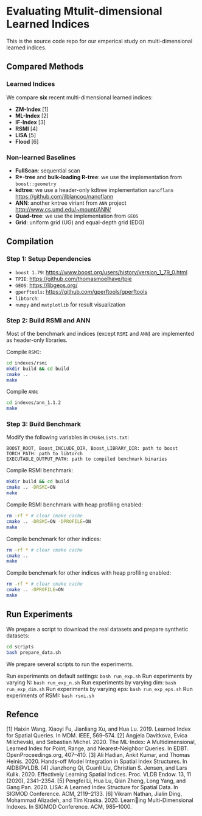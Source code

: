# Evaluating Mtulit-dimensional Learned Indices
This is the source code repo for our emperical study on multi-dimensional learned indices.


## Compared Methods
### Learned Indices
We compare **six** recent multi-dimensional learned indices:
- **ZM-Index** [1]
- **ML-Index** [2] 
- **IF-Index** [3] 
- **RSMI** [4]  
- **LISA** [5] 
- **Flood** [6]

### Non-learned Baselines
- **FullScan**: sequential scan
- **R\*-tree** and **bulk-loading R-tree**: we use the implementation from `boost::geometry`
- **kdtree**: we use a header-only kdtree implementation `nanoflann`  https://github.com/jlblancoc/nanoflann
- **ANN**: another kntree viriant from `ANN` project http://www.cs.umd.edu/~mount/ANN/
- **Quad-tree**: we use the implementation from `GEOS`
- **Grid**: uniform grid (UG) and equal-depth grid (EDG)

## Compilation
### Step 1: Setup Dependencies
- `boost 1.79`: https://www.boost.org/users/history/version_1_79_0.html
- `TPIE`: https://github.com/thomasmoelhave/tpie
- `GEOS`: https://libgeos.org/
- `gperftools`: https://github.com/gperftools/gperftools
- `libtorch`: 
- `numpy` and `matplotlib` for result visualization

### Step 2: Build RSMI and ANN
Most of the benchmark and indices (except `RSMI` and `ANN`) are implemented as header-only libraries. 

Compile `RSMI`:
```sh
cd indexes/rsmi
mkdir build && cd build
cmake ..
make
```

Compile `ANN`:
```sh
cd indexes/ann_1.1.2
make
```

### Step 3: Build Benchmark
Modify the following variables in `CMakeLists.txt`:
```
BOOST_ROOT, Boost_INCLUDE_DIR, Boost_LIBRARY_DIR: path to boost
TORCH_PATH: path to libtorch
EXECUTABLE_OUTPUT_PATH: path to compiled benchmark binaries
```

Compile RSMI benchmark:
```sh
mkdir build && cd build
cmake .. -DRSMI=ON
make
```

Compile RSMI benchmark with heap profiling enabled:
```sh
rm -rf * # clear cmake cache
cmake .. -DRSMI=ON -DPROFILE=ON
make
```

Compile benchmark for other indices:
```sh
rm -rf * # clear cmake cache
cmake ..
make
```

Compile benchmark for other indices with heap profiling enabled:
```sh
rm -rf * # clear cmake cache
cmake .. -DPROFILE=ON
make
```

## Run Experiments
We prepare a script to download the real datasets and prepare synthetic datasets:
```sh
cd scripts
bash prepare_data.sh
```

We prepare several scripts to run the experiments.

Run experiments on default settings: `bash run_exp.sh`
Run experiments by varying N: `bash run_exp_n.sh`
Run experiments by varying dim: `bash run_exp_dim.sh`
Run experiments by varying eps: `bash run_exp_eps.sh`
Run experiments of RSMI: `bash rsmi.sh`

## Refence
[1] Haixin Wang, Xiaoyi Fu, Jianliang Xu, and Hua Lu. 2019. Learned Index for Spatial Queries. In MDM. IEEE, 569–574.
[2] Angjela Davitkova, Evica Milchevski, and Sebastian Michel. 2020. The ML-Index: A Multidimensional, Learned Index for Point, Range, and Nearest-Neighbor Queries. In EDBT. OpenProceedings.org, 407–410.
[3] Ali Hadian, Ankit Kumar, and Thomas Heinis. 2020. Hands-off Model Integration in Spatial Index Structures. In AIDB@VLDB.
[4] Jianzhong Qi, Guanli Liu, Christian S. Jensen, and Lars Kulik. 2020. Effectively Learning Spatial Indices. Proc. VLDB Endow. 13, 11 (2020), 2341–2354.
[5] Pengfei Li, Hua Lu, Qian Zheng, Long Yang, and Gang Pan. 2020. LISA: A Learned Index Structure for Spatial Data. In SIGMOD Conference. ACM, 2119–2133.
[6] Vikram Nathan, Jialin Ding, Mohammad Alizadeh, and Tim Kraska. 2020. Learning Multi-Dimensional Indexes. In SIGMOD Conference. ACM, 985–1000.

